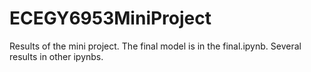 # ECEGY6953MiniProject
Results of the mini project.
The final model is in the final.ipynb.
Several results in other ipynbs.
